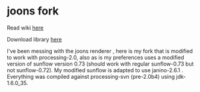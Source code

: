 # joons fork #

Read wiki [here](https://github.com/monkstone/joons-fork/wiki/_pages) 

Download library [here](https://github.com/monkstone/joons-fork/downloads) 

I've been messing with the joons renderer <gnu gpl3 licence>, here is my fork that is modified to work with processing-2.0, also as is my preferences uses a modified version of sunflow version 0.73 <MIT licence> (should work with regular sunflow-0.73 but not sunflow-0.72). My modified sunflow is adapted to use janino-2.6.1 <apache-commons licence>. Everything was compiled against processing-svn (pre-2.0b4)
using jdk-1.6.0_35.